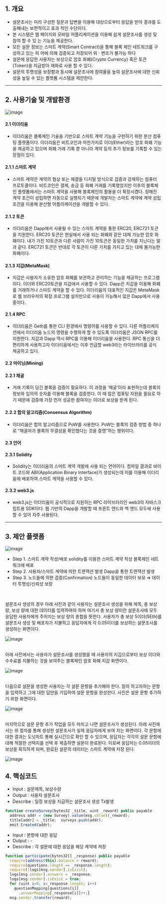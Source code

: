
## 1. 개요

- 설문조사는 미리 구성한 질문과 답변을 이용해 대상으로부터 응답을 받아 결과를 도출해내는 보편적이고 효과 적인 수단이다. 
- 본 시스템은 웹 페이지와 모바일 어플리케이션을 이용해 쉽게 설문조사를 생성 및 참여 할 수 있 는 기능을 제공한다.
- 모든 설문 정보는 스마트 계약(Smart Contract)을 통해 블록 체인 네트워크를 구성하고 있는 피 어에 의해 검증되고 저장되어 위ㆍ변조가 불가능 하다
- 설문에 응답한 사용자는 보상으로 암호 화폐(Crypto Currency) 혹은 토큰(Token)을 지급받아 재화로 사용 할 수 있다.
- 설문의 투명성을 보장함과 동시에 설문조사에 참여율을 높여 설문조사에 대한 신뢰성을 높일 수 있는 플랫폼 시스템을 제안한다.

- - -

## 2. 사용기술 및 개발환경

![image](https://user-images.githubusercontent.com/38580908/82654356-8ffe8300-9c5b-11ea-8c45-839021e7a278.png)

#### 2.1 이더리움
- 이더리움은 블록체인 기술을 기반으로 스마트 계약 기능을 구현하기 위한 분산 컴퓨팅 플랫폼이다. 이더리움은 비트코인과 마찬가지로 이더(Ether)라는 암호 화폐 기능을 제공하고 있으며 화폐 거래 기록 뿐 아니라 계약 등의 추가 정보를 기록할 수 있는 장점이 있다.

#### 2.1.1 스마트 계약
- 스마트 계약은 계약의 협상 또는 체결을 디지털 방식으로 검증과 강제하는  컴퓨터 프로토콜이다. 비트코인은 결제, 송금 등 화폐 거래를 기록했었지만 이후의 블록체인 플랫폼에서는 스마트 계약을 사용해 블록체인의 활용을 더 확장시켰다. 정해진 계약 조건이 성립하면 자동으로 실행되기 때문에 개발자는 스마트 계약에 계약 성립 조건을 이용해 분산형 어플리케이션을 개발할 수 있다.

#### 2.1.2 토큰
- 이더리움은 Dapp에서 사용될 수 있는 스마트 계약을 통한 ERC20, ERC721 토큰을 지원한다.  ERC20 토큰은 현실에서 사용 되는 화폐와 같은 대체 가능한 암호 화폐이다.  내가 가진 10토큰과 다른 사람이 가진 10토큰은 동일한 가치를 지닌다는 말과 같다. ERC721 토큰은 반대로 각 토큰이 다른 가치를 가지고 있는 대체 불가능한 화폐이다.

#### 2.1.3 지갑(MetaMask)
- 지갑은 사용자가 소유한 암호 화폐를 보관하고 관리하는 기능을 제공하는 프로그램이다. 이더와 ERC20토큰을 지갑에서 사용할 수 있다.
  Dapp은 지갑을 이용해 화폐를 거래하거나 스마트 계약을 할 수 있다. 이더리움의 대표적인 지갑은 MetaMask로 웹 브라우저의 확장 프로그램 설치만으로 사용이 가능해서 많은 Dapp에서 사용 중이다.

#### 2.1.4 RPC
- 이더리움은 Geth를 통한 CLI 환경에서 명령어를 사용할 수 있다. 다른 어플리케이션에서 이더리움 노드의 명령을 수행하게 할 수 있도록 이더리움은 JSON RPC를 지원한다. 지갑과 Dapp 역시 RPC를 이용해 이더리움을 사용한다. RPC 통신을 더 편리하게 사용하고자 이더리움에서는 이후 언급할 web3라는 라이브러리를 공식 제공하고 있다.

#### 2.2 마이닝(Mining)
#### 2.2.1 채굴
- 거래 기록이 담긴 블록을 검증이 필요하다. 이 과정을 ‘채굴’이라 표현하는데 블록의 정보와 임의의 숫자를 이용해 블록을 검증한다. 이 때 많은 컴퓨팅 자원을 필요로 하기 때문에 검증에 가장 먼저 성공한 참여자는 이더로 보상을 받게 된다.

#### 2.2.2 합의 알고리즘(Consensus Algorithm)
- 이더리움은 합의 알고리즘으로 PoW를 사용한다. PoW는 블록의 검증 방법 중 하나로 “채굴자가 블록의 무결성을 확인했다는 것을 증명”하는 행위이다.

#### 2.3 언어
#### 2.3.1 Solidity
- Solidity는 이더리움의 스마트 계약 개발에 사용 되는 언어이다. 컴파일 결과로 바이트 코드와 ABI(Application Binary Interface)가 생성되는데 이를 이용해 이더리움에 배포하여 스마트 계약을 사용할 수 있다.
#### 2.3.2 web3.js
- web3.js는 이더리움이 공식적으로 지원하는 RPC 라이브러리인 web3의 자바스크립트용 SDK이다. 웹 기반의 Dapp을 개발할 때 프론트 엔드와 백 엔드 모두에 사용할 수 있어 자주 사용된다.

- - -

## 3. 제안 플랫폼
![image](https://user-images.githubusercontent.com/38580908/82654732-2468e580-9c5c-11ea-881a-7842a5718cba.png)

- Step 1. 스마트 계약 작성/배포 solidity를 이용한 스마트 계약 작성 블록체인 네트워크에 배포
- Step 2. 사용자/스마트 계약에 의한 트랜잭션 발생 Dapp을 통한 트랜잭션 발생
- Step 3. 노드들에 의한 검증(Confirmation) 노드들이 동일한 데이터 보유 ⇒ 데이터 투명성/신뢰성 보장

</br>

설문조사 생성의 경우 아래 사진과 같이 사용자는 설문조사 생성을 위해 제목, 총 보상 량, 보상 량에 대한 데이터를 입력하여야 하며 여기서 총 보상 량이란 설문조사에 모두 응답한 사용자에게 주어지는 보상 량의 총합을 뜻한다.
사용자가 총 보상 5이더(5Eth)를 설문조사 생성 및 배포자가 지불하고 응답자에게 각 0.05이더를 보상하는 설문조사를 생성하는 화면이다.

![image](https://user-images.githubusercontent.com/38580908/82655228-d3a5bc80-9c5c-11ea-956e-20e026cf2e38.png)

</br>
아래 사진에서는 사용자가 설문조사를 생성했을 때 사용자의 지갑으로부터 보상 이더와 수수료를 지불하는 것을 보여주는 블록체인 암호 화폐 지갑 화면이다.

![image](https://user-images.githubusercontent.com/38580908/82656573-f2a54e00-9c5e-11ea-8d3d-7b09544825ae.png)

</br>
다음으로 설문을 생성한 사용자는 각 설문 문항을 추가해야 한다. 질의 하고자하는 문항을 입력하고 그에 대한 답안을 기입하여 설문 문항을 완성한다. 사진은 설문 문항 추가하기 위한 화면이다. 

![image](https://user-images.githubusercontent.com/38580908/82656578-f507a800-9c5e-11ea-8fe3-7cede845b0ee.png)

</br>
마지막으로 설문 문항 추가 작업을 모두 마치고 나면 설문조사가 생성된다. 아래 사진에서는 위 절차를 통해 생성한 설문조사가 실제 응답자에게 보여 지는 화면이다. 각 문항에 대한 결과는 도넛차트 통해 실시간으로 확인 할 수 있으며, 응답자는 각각의 설문 문항에 대해 적절한 선택지를 선택 후 제출하면 설문이 완료된다. 이로써 응답자는 0.05이더의 보상을 획득하게 되며, 완료된 설문의 데이터는 스마트 계약에 저장 된다.

![image](https://user-images.githubusercontent.com/38580908/82656584-f8029880-9c5e-11ea-9e59-33837561fa8c.png)

## 4. 핵심코드
- Input : 설문제목, 보상수량
- Output : 사용자 설문조사
- Describe : 일정 보상을 지급하는 설문조사 생성 Tx발생
~~~javascript
function createSurvey(bytes32 _title, uint _reward) public payable 
  address addr = (new Survey).value(msg.value)(_reward);
  title[addr] = _title;  surveys.push(addr);
  emit Created(addr);
~~~

- Input : 문항에 대한 응답
- Output : -
- Describe : 각 설문에 대한 응답을 해당 계약에 저장
~~~javascript
function participate(bytes32[] _response) public payable
  require(address(this).balance > reward);
  require(questions.length == _response.length);
  require(!logs[msg.sender].isExist);
  logs[msg.sender].answers = _response;
  logs[msg.sender].isExist = true;
  for (uint i=0; i<_response.length; i++)
    questionMapping[questions[i]]
      .answerMapping[_response[i]]++;}
  msg.sender.transfer(reward);
~~~
